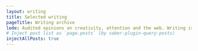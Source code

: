 ```yaml
---
layout: writing
title: Selected writing
pageTitle: Writing archive
lede: Audited opinions on creativity, attention and the web. Writing is a provocation to explain the work to myself and explore the resulting insights and ideas. As Warren Ellis said, "I need to get my thinking out in front of me so I can see what kind of thing it is".
# Inject post list as `page.posts` (by saber-plugin-query-posts)
injectAllPosts: true
---
```

